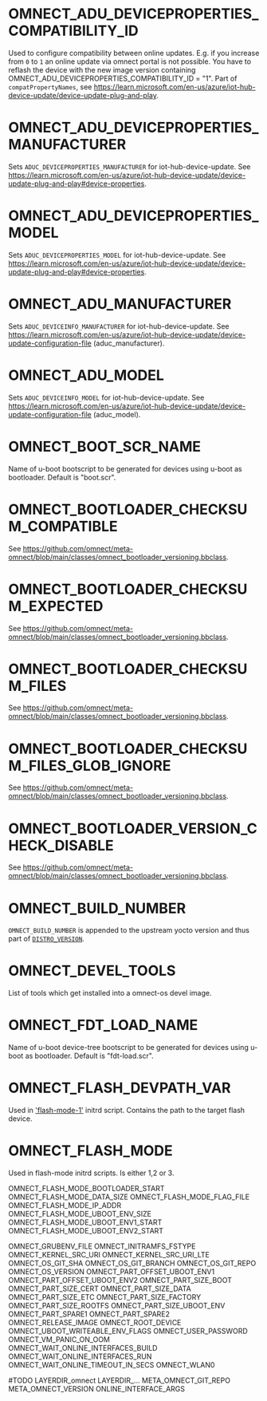 # OMNECT_ADU_DEVICEPROPERTIES_COMPATIBILITY_ID
Used to configure compatibility between online updates. E.g. if you increase from `0` to `1` an online update via omnect portal is not possible.
You have to reflash the device with the new image version containing OMNECT_ADU_DEVICEPROPERTIES_COMPATIBILITY_ID = "1".
Part of `compatPropertyNames`, see https://learn.microsoft.com/en-us/azure/iot-hub-device-update/device-update-plug-and-play.


# OMNECT_ADU_DEVICEPROPERTIES_MANUFACTURER
Sets `ADUC_DEVICEPROPERTIES_MANUFACTURER` for iot-hub-device-update. See https://learn.microsoft.com/en-us/azure/iot-hub-device-update/device-update-plug-and-play#device-properties.

# OMNECT_ADU_DEVICEPROPERTIES_MODEL
Sets `ADUC_DEVICEPROPERTIES_MODEL` for iot-hub-device-update. See https://learn.microsoft.com/en-us/azure/iot-hub-device-update/device-update-plug-and-play#device-properties.

# OMNECT_ADU_MANUFACTURER
Sets `ADUC_DEVICEINFO_MANUFACTURER` for iot-hub-device-update. See https://learn.microsoft.com/en-us/azure/iot-hub-device-update/device-update-configuration-file (aduc_manufacturer).

# OMNECT_ADU_MODEL
Sets `ADUC_DEVICEINFO_MODEL` for iot-hub-device-update. See https://learn.microsoft.com/en-us/azure/iot-hub-device-update/device-update-configuration-file (aduc_model).

# OMNECT_BOOT_SCR_NAME
Name of u-boot bootscript to be generated for devices using u-boot as bootloader. Default is "boot.scr".

# OMNECT_BOOTLOADER_CHECKSUM_COMPATIBLE
See https://github.com/omnect/meta-omnect/blob/main/classes/omnect_bootloader_versioning.bbclass.

# OMNECT_BOOTLOADER_CHECKSUM_EXPECTED
See https://github.com/omnect/meta-omnect/blob/main/classes/omnect_bootloader_versioning.bbclass.

# OMNECT_BOOTLOADER_CHECKSUM_FILES
See https://github.com/omnect/meta-omnect/blob/main/classes/omnect_bootloader_versioning.bbclass.

# OMNECT_BOOTLOADER_CHECKSUM_FILES_GLOB_IGNORE
See https://github.com/omnect/meta-omnect/blob/main/classes/omnect_bootloader_versioning.bbclass.

# OMNECT_BOOTLOADER_VERSION_CHECK_DISABLE
See https://github.com/omnect/meta-omnect/blob/main/classes/omnect_bootloader_versioning.bbclass.

# OMNECT_BUILD_NUMBER
`OMNECT_BUILD_NUMBER` is appended to the upstream yocto version and thus part of [`DISTRO_VERSION`](https://docs.yoctoproject.org/ref-manual/variables.html#term-DISTRO_VERSION).

# OMNECT_DEVEL_TOOLS
List of tools which get installed into a omnect-os devel image.

# OMNECT_FDT_LOAD_NAME
Name of u-boot device-tree bootscript to be generated for devices using u-boot as bootloader. Default is "fdt-load.scr".

# OMNECT_FLASH_DEVPATH_VAR
Used in ['flash-mode-1'](https://github.com/omnect/meta-omnect?tab=readme-ov-file#flash-mode-1) initrd script. Contains the path to the target flash device.

# OMNECT_FLASH_MODE
Used in flash-mode initrd scripts. Is either 1,2 or 3.

OMNECT_FLASH_MODE_BOOTLOADER_START
OMNECT_FLASH_MODE_DATA_SIZE
OMNECT_FLASH_MODE_FLAG_FILE
OMNECT_FLASH_MODE_IP_ADDR
OMNECT_FLASH_MODE_UBOOT_ENV_SIZE
OMNECT_FLASH_MODE_UBOOT_ENV1_START
OMNECT_FLASH_MODE_UBOOT_ENV2_START

OMNECT_GRUBENV_FILE
OMNECT_INITRAMFS_FSTYPE
OMNECT_KERNEL_SRC_URI
OMNECT_KERNEL_SRC_URI_LTE
OMNECT_OS_GIT_SHA
OMNECT_OS_GIT_BRANCH
OMNECT_OS_GIT_REPO
OMNECT_OS_VERSION
OMNECT_PART_OFFSET_UBOOT_ENV1
OMNECT_PART_OFFSET_UBOOT_ENV2
OMNECT_PART_SIZE_BOOT
OMNECT_PART_SIZE_CERT
OMNECT_PART_SIZE_DATA
OMNECT_PART_SIZE_ETC
OMNECT_PART_SIZE_FACTORY
OMNECT_PART_SIZE_ROOTFS
OMNECT_PART_SIZE_UBOOT_ENV
OMNECT_PART_SPARE1
OMNECT_PART_SPARE2
OMNECT_RELEASE_IMAGE
OMNECT_ROOT_DEVICE
OMNECT_UBOOT_WRITEABLE_ENV_FLAGS
OMNECT_USER_PASSWORD
OMNECT_VM_PANIC_ON_OOM
OMNECT_WAIT_ONLINE_INTERFACES_BUILD
OMNECT_WAIT_ONLINE_INTERFACES_RUN
OMNECT_WAIT_ONLINE_TIMEOUT_IN_SECS
OMNECT_WLAN0

#TODO
LAYERDIR_omnect
LAYERDIR_...
META_OMNECT_GIT_REPO
META_OMNECT_VERSION
ONLINE_INTERFACE_ARGS
